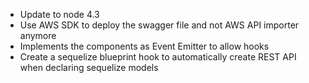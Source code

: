 * Update to node 4.3
* Use AWS SDK to deploy the swagger file and not AWS API importer anymore
* Implements the components as Event Emitter to allow hooks
* Create a sequelize blueprint hook to automatically create REST API when declaring sequelize models
